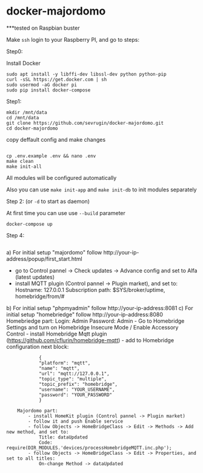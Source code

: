# docker-majordomo

***tested on Raspbian buster

Make `ssh` login to your Raspberry PI, and go to steps:

Step0:

Install Docker

```
sudo apt install -y libffi-dev libssl-dev python python-pip
curl -sSL https://get.docker.com | sh
sudo usermod -aG docker pi
sudo pip install docker-compose
```

Step1: 

```
mkdir /mnt/data
cd /mnt/data
git clone https://github.com/sevrugin/docker-majordomo.git
cd docker-majordomo

```
copy deffault config and make changes
```

cp .env.example .env && nano .env
make clean
make init-all
```
All modules will be configured automatically

Also you can use `make init-app` and `make init-db` to init modules separately

Step 2: (or `-d` to start as daemon)

At first time you can use use `--build` parameter

```
docker-compose up
```

Step 4:
```
```

a) For initial setup "majordomo" follow http://your-ip-address/popup/first_start.html
- go to Control pannel -> Check updates -> Advance config and set to Alfa (latest updates)
- install MQTT plugin (Control pannel -> Plugin market), and set to:
Hostname: 127.0.0.1
Subscription path: $SYS/broker/uptime, homebridge/from/#


b) For initial setup "phpmyadmin" follow http://your-ip-address:8081
c) For initial setup "homebriedge" follow http://your-ip-address:8080
		Homebriedge part:
			Login: Admin
			Password: Admin
			- Go to Homebridge Settings and turn on Homebridge Insecure Mode / Enable Accessory Control
			- install Homebridge Mqtt plugin (https://github.com/cflurin/homebridge-mqtt)
			- add to Homebridge configuration next block:
```
			{
			"platform": "mqtt",
			"name": "mqtt",
			"url": "mqtt://127.0.0.1",
			"topic_type": "multiple",
			"topic_prefix": "homebridge",
			"username": "YOUR_USERNAME",
			"password": "YOUR_PASSWORD"
			}
```
		Majordomo part:
			- install HomeKit plugin (Control pannel -> Plugin market)
			- follow it and push Enable service
			- follow Objects -> HomeBridgeClass -> Edit -> Methods -> Add new method, and set to:
				Title: dataUpdated
				Code: require(DIR_MODULES.'devices/processHomebridgeMQTT.inc.php');
			- follow Objects -> HomeBridgeClass -> Edit -> Properties, and set to all titles:
				On-change Method -> dataUpdated